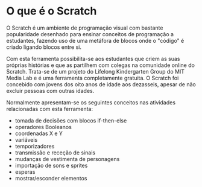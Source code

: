# O que é o Scratch

O Scratch é um ambiente de programação visual com bastante popularidade desenhado para ensinar conceitos de programação a estudantes, fazendo uso de uma metáfora de blocos onde o "código" é criado ligando blocos entre si.

Com esta ferramenta possibilita-se aos estudantes que criem as suas próprias histórias e que as partilhem com colegas na comunidade online do Scratch.
Trata-se de um projeto do Lifelong Kindergarten Group do MIT Media Lab e é uma ferramenta completamente gratuita.
O Scratch foi concebido com jovens dos oito anos de idade aos dezasseis, apesar de não excluir pessoas com outras idades.

Normalmente apresentam-se os seguintes conceitos nas atividades relacionadas com esta ferramenta: 
* tomada de decisões com blocos if-then-else
* operadores Booleanos
* coordenadas X e Y
* variáveis
* temporizadores
* transmissão e receção de sinais
* mudanças de vestimenta de personagens
* importação de sons e sprites
* esperas
* mostrar/esconder elementos